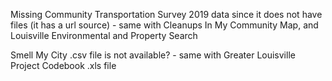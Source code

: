 Missing Community Transportation Survey 2019 data since it does not have files (it has a url source) - same with Cleanups In My Community Map, and Louisville Environmental and Property Search

Smell My City .csv file is not available? - same with Greater Louisville Project Codebook .xls file
